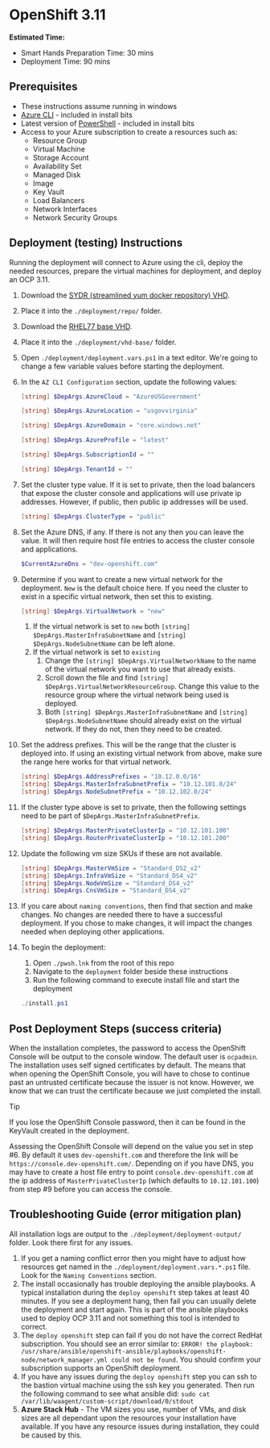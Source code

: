 # OpenShift 3.11

**Estimated Time:**

- Smart Hands Preparation Time: 30 mins
- Deployment Time: 90 mins

## Prerequisites

* These instructions assume running in windows
* [Azure CLI](https://docs.microsoft.com/en-us/cli/azure/install-azure-cli?view=azure-cli-latest) - included in install bits
* Latest version of [PowerShell](https://docs.microsoft.com/en-us/powershell/scripting/install/installing-powershell?view=powershell-7) - included in install bits
* Access to your Azure subscription to create a resources such as:
  * Resource Group
  * Virtual Machine
  * Storage Account
  * Availability Set
  * Managed Disk
  * Image
  * Key Vault
  * Load Balancers
  * Network Interfaces
  * Network Security Groups

## Deployment (testing) Instructions

Running the deployment will connect to Azure using the cli, deploy the needed resources, prepare the virtual machines for deployment, and deploy an OCP 3.11.

1. Download the [SYDR (streamlined yum docker repository) VHD](https://thesearemyfilesthankyou.blob.core.windows.net/deploy/bravo-registry-osDisk.vhd?sv=2019-02-02&st=2020-07-27T17%3A40%3A08Z&se=2020-09-28T17%3A40%3A00Z&sr=b&sp=r&sig=ATtx%2F2iDO%2BcX%2FuDmbeH6xCnKeIgdLj3YIoRYUasvIWs%3D).
2. Place it into the `./deployment/repo/` folder.
3. Download the [RHEL77 base VHD](https://thesearemyfilesthankyou.blob.core.windows.net/deploy/rhelbase77.vhd.zip?sv=2019-10-10&st=2020-09-15T13%3A09%3A17Z&se=2020-10-16T13%3A09%3A00Z&sr=b&sp=r&sig=7la8PQ6KYeu%2BAbg4SqFvJtL%2FHe0NwHdSzQaflRdRkVM%3D).
4. Place it into the `./deployment/vhd-base/` folder.
5. Open `./deployment/deployment.vars.ps1` in a text editor. We're going to change a few variable values before starting the deployment.
6. In the `AZ CLI Configuration` section, update the following values:
    ```powershell
    [string] $DepArgs.AzureCloud = "AzureUSGovernment"

    [string] $DepArgs.AzureLocation = "usgovvirginia"

    [string] $DepArgs.AzureDomain = "core.windows.net"

    [string] $DepArgs.AzureProfile = "latest"

    [string] $DepArgs.SubscriptionId = ""

    [string] $DepArgs.TenantId = ""
    ```

7. Set the cluster type value. If it is set to private, then the load balancers that expose the cluster console and applications will use private ip addresses. However, if public, then public ip addresses will be used.
    ```powershell
    [string] $DepArgs.ClusterType = "public"
    ```
8. Set the Azure DNS, if any. If there is not any then you can leave the value. It will then require host file entries to access the cluster console and applications.
    ```powershell
    $CurrentAzureDns = "dev-openshift.com"
    ```
9. Determine if you want to create a new virtual network for the deployment. `New` is the default choice here. If you need the cluster to exist in a specific virtual network, then set this to existing.
    ```powershell
    [string] $DepArgs.VirtualNetwork = "new"
    ```
   1. If the virtual network is set to `new` both `[string] $DepArgs.MasterInfraSubnetName` and `[string] $DepArgs.NodeSubnetName` can be left alone.
   2. If the virtual network is set to `existing`
      1. Change the `[string] $DepArgs.VirtualNetworkName` to the name of the virtual network you want to use that already exists.
      2. Scroll down the file and find `[string] $DepArgs.VirtualNetworkResourceGroup`. Change this value to the resource group where the virtual network being used is deployed.
      3. Both `[string] $DepArgs.MasterInfraSubnetName` and `[string] $DepArgs.NodeSubnetName` should already exist on the virtual network. If they do not, then they need to be created.
10. Set the address prefixes. This will be the range that the cluster is deployed into. If using an existing virtual network from above, make sure the range here works for that virtual network.
    ```powershell
    [string] $DepArgs.AddressPrefixes = "10.12.0.0/16"
    [string] $DepArgs.MasterInfraSubnetPrefix = "10.12.101.0/24"
    [string] $DepArgs.NodeSubnetPrefix = "10.12.102.0/24"
    ```
11. If the cluster type above is set to private, then the following settings need to be part of `$DepArgs.MasterInfraSubnetPrefix`.
    ```powershell
    [string] $DepArgs.MasterPrivateClusterIp = "10.12.101.100"
    [string] $DepArgs.RouterPrivateClusterIp = "10.12.101.200"
    ```
12. Update the following vm size SKUs if these are not available.
    ```powershell
    [string] $DepArgs.MasterVmSize = "Standard_DS2_v2"
    [string] $DepArgs.InfraVmSize = "Standard_DS4_v2"
    [string] $DepArgs.NodeVmSize = "Standard_DS4_v2"
    [string] $DepArgs.CnsVmSize = "Standard_DS4_v2"
    ```
13. If you care about `naming conventions`, then find that section and make changes. No changes are needed there to have a successful deployment. If you chose to make changes, it will impact the changes needed when deploying other applications.
14. To begin the deployment:
    1. Open `./pwsh.lnk` from the root of this repo
    2. Navigate to the `deployment` folder beside these instructions
    3. Run the following command to execute install file and start the deployment
    ```powershell
    ./install.ps1
    ```

## Post Deployment Steps (success criteria)

When the installation completes, the password to access the OpenShift Console will be output to the console window. The default user is `ocpadmin`. The installation uses self signed certificates by default. The means that when opening the OpenShift Console, you will have to chose to continue past an untrusted certificate because the issuer is not know. However, we know that we can trust the certificate because we just completed the install.

> [!TIP]
> If you lose the OpenShift Console password, then it can be found in the KeyVault created in the deployment.

Assessing the OpenShift Console will depend on the value you set in step #6. By default it uses `dev-openshift.com` and therefore the link will be `https://console.dev-openshift.com/`. Depending on if you have DNS, you may have to create a host file entry to point `console.dev-openshift.com` at the ip address of `MasterPrivateClusterIp` (which defaults to `10.12.101.100`) from step #9 before you can access the console.

## Troubleshooting Guide (error mitigation plan)

All installation logs are output to the `./deployment/deployment-output/` folder. Look there first for any issues.

1. If you get a naming conflict error then you might have to adjust how resources get named in the `./deployment/deployment.vars.*.ps1` file. Look for the `Naming Conventions` section.
2. The install occasionally has trouble deploying the ansible playbooks. A typical installation during the `deploy openshift` step takes at least 40 minutes. If you see a deployment hang, then fail you can usually delete the deployment and start again. This is part of the ansible playbooks used to deploy OCP 3.11 and not something this tool is intended to correct.
3. The `deploy openshift` step can fail if you do not have the correct RedHat subscription. You should see an error similar to: `ERROR! the playbook: /usr/share/ansible/openshift-ansible/playbooks/openshift-node/network_manager.yml could not be found`. You should confirm your subscription supports an OpenShift deployment.
4. If you have any issues during the `deploy openshift` step you can ssh to the bastion virtual machine using the ssh key you generated. Then run the following command to see what ansible did: `sudo cat /var/lib/waagent/custom-script/download/0/stdout`
5. **Azure Stack Hub** - The VM sizes you use, number of VMs, and disk sizes are all dependant upon the resources your installation have available. If you have any resource issues during installation, they could be caused by this.
